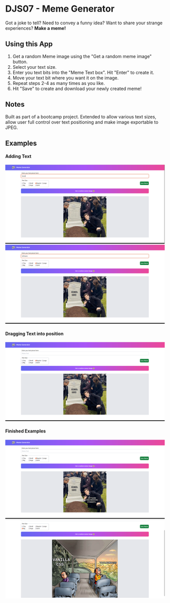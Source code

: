# DJS07 - Meme Generator

Got a joke to tell? Need to convey a funny idea? Want to share your strange experiences? **Make a meme!**

## Using this App
1. Get a random Meme image using the "Get a random meme image" button.
2. Select your text size.
3. Enter you text bits into the "Meme Text box". Hit "Enter" to create it.
4. Move your text bit where you want it on the image.
5. Repeat steps 2-4 as many times as you like.
6. Hit "Save" to create and download your newly created meme!


## Notes
Built as part of a bootcamp project. Extended to allow various text sizes, allow user full control over text positioning and make image exportable to JPEG.

## Examples

#### Adding Text
![adding text](examples/adding_text.png)
![adding text](examples/adding_text2.png)

#### Dragging Text into position
![dragging text](examples/dragging_text.png)

#### Finished Examples
![finished example](examples/finished_example.png)
![finished example](examples/finished_example2.png)